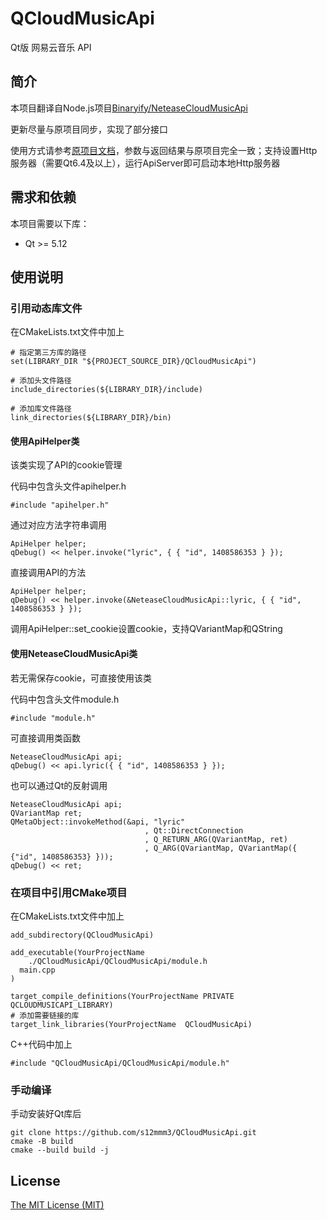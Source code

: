# QCloudMusicApi
Qt版 网易云音乐 API

## 简介
本项目翻译自Node.js项目[Binaryify/NeteaseCloudMusicApi](https://github.com/Binaryify/NeteaseCloudMusicApi)

更新尽量与原项目同步，实现了部分接口

使用方式请参考[原项目文档](https://binaryify.github.io/NeteaseCloudMusicApi)，参数与返回结果与原项目完全一致；支持设置Http服务器（需要Qt6.4及以上），运行ApiServer即可启动本地Http服务器

## 需求和依赖
本项目需要以下库：

- Qt >= 5.12

## 使用说明
### 引用动态库文件
在CMakeLists.txt文件中加上
```
# 指定第三方库的路径
set(LIBRARY_DIR "${PROJECT_SOURCE_DIR}/QCloudMusicApi")

# 添加头文件路径
include_directories(${LIBRARY_DIR}/include)

# 添加库文件路径
link_directories(${LIBRARY_DIR}/bin)
```

#### 使用ApiHelper类
该类实现了API的cookie管理

代码中包含头文件apihelper.h
```
#include "apihelper.h"
```
通过对应方法字符串调用
```
ApiHelper helper;
qDebug() << helper.invoke("lyric", { { "id", 1408586353 } });
```
直接调用API的方法
```
ApiHelper helper;
qDebug() << helper.invoke(&NeteaseCloudMusicApi::lyric, { { "id", 1408586353 } });
```

调用ApiHelper::set_cookie设置cookie，支持QVariantMap和QString
#### 使用NeteaseCloudMusicApi类
若无需保存cookie，可直接使用该类

代码中包含头文件module.h
```
#include "module.h"
```

可直接调用类函数
```
NeteaseCloudMusicApi api;
qDebug() << api.lyric({ { "id", 1408586353 } });
```

也可以通过Qt的反射调用
```
NeteaseCloudMusicApi api;
QVariantMap ret;
QMetaObject::invokeMethod(&api, "lyric"
                              , Qt::DirectConnection
                              , Q_RETURN_ARG(QVariantMap, ret)
                              , Q_ARG(QVariantMap, QVariantMap({ {"id", 1408586353} }));
qDebug() << ret;
```

### 在项目中引用CMake项目
在CMakeLists.txt文件中加上
```
add_subdirectory(QCloudMusicApi)

add_executable(YourProjectName
    ./QCloudMusicApi/QCloudMusicApi/module.h
  main.cpp
)

target_compile_definitions(YourProjectName PRIVATE QCLOUDMUSICAPI_LIBRARY)
# 添加需要链接的库
target_link_libraries(YourProjectName  QCloudMusicApi)
```

C++代码中加上
```
#include "QCloudMusicApi/QCloudMusicApi/module.h"
```

### 手动编译
手动安装好Qt库后
```
git clone https://github.com/s12mmm3/QCloudMusicApi.git
cmake -B build
cmake --build build -j
```
## License

[The MIT License (MIT)](https://github.com/s12mmm3/QCloudMusicApi/blob/master/LICENSE)
